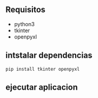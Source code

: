 ## Requisitos
- python3
- tkinter
- openpyxl

## intstalar dependencias
```
pip install tkinter openpyxl
```

## ejecutar aplicacion
